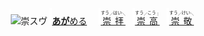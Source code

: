 <kbd><img src="lv1.svg" width="2" height="24"><img src="https://glyphwiki.org/glyph/u5d07.svg" width="24" height="24" alt="崇"></kbd><kbd>スウ゚</div></kbd> <img src="lv1.svg">[**あが**める](https://jisho.org/search/崇める)　 <img src="lv0.svg">[<ruby>崇拝<rt>すう<sub>／</sub>はい<sub>＼</sub></rt></ruby>](https://jisho.org/search/崇拝)</ins>　<img src="lv1.svg">[<ruby>崇高<rt>すう<sub>／</sub>こう<sub>｜</sub></rt></ruby>](https://jisho.org/search/崇高)　<img src="lv2.svg">[<ruby>崇敬<rt>すう<sub>／</sub>けい<sub>＼</sub></rt></ruby>](https://jisho.org/search/崇敬)



